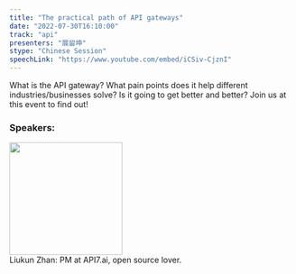 ```yaml
---
title: "The practical path of API gateways"
date: "2022-07-30T16:10:00"
track: "api"
presenters: "展留坤"
stype: "Chinese Session"
speechLink: "https://www.youtube.com/embed/iCSiv-CjznI"
---
```

What is the API gateway? What pain points does it help different industries/businesses solve? Is it going to get better and better? Join us at this event to find out!
 ### Speakers: 
 <img src="images/speaker/1186.png" width="200" /><br>Liukun Zhan: PM at API7.ai, open source lover.